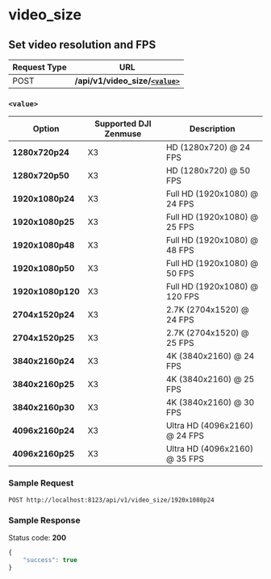 video_size
==========

Set video resolution and FPS
----------------------------

Request Type | URL
-------------|----
POST | **/api/v1/video_size/[`<value>`](#-value-)**

### `<value>`

Option | Supported DJI Zenmuse | Description
-------|-----------------------|------------
**1280x720p24** | X3 | HD (1280x720) @ 24 FPS
**1280x720p50** | X3 | HD (1280x720) @ 50 FPS
**1920x1080p24** | X3 | Full HD (1920x1080) @ 24 FPS
**1920x1080p25** | X3 | Full HD (1920x1080) @ 25 FPS
**1920x1080p48** | X3 | Full HD (1920x1080) @ 48 FPS
**1920x1080p50** | X3 | Full HD (1920x1080) @ 50 FPS
**1920x1080p120** | X3 | Full HD (1920x1080) @ 120 FPS
**2704x1520p24** | X3 | 2.7K (2704x1520) @ 24 FPS
**2704x1520p25** | X3 | 2.7K (2704x1520) @ 25 FPS
**3840x2160p24** | X3 | 4K (3840x2160) @ 24 FPS
**3840x2160p25** | X3 | 4K (3840x2160) @ 25 FPS
**3840x2160p30** | X3 | 4K (3840x2160) @ 30 FPS
**4096x2160p24** | X3 | Ultra HD (4096x2160) @ 24 FPS
**4096x2160p25** | X3 | Ultra HD (4096x2160) @ 35 FPS

### Sample Request

```http
POST http://localhost:8123/api/v1/video_size/1920x1080p24
```

### Sample Response

Status code: **200**

```javascript
{
    "success": true
}
```
